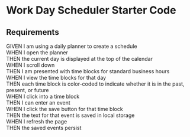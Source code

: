 # Work Day Scheduler Starter Code

## Requirements

GIVEN I am using a daily planner to create a schedule<br />
WHEN I open the planner<br />
THEN the current day is displayed at the top of the calendar<br />
WHEN I scroll down<br />
THEN I am presented with time blocks for standard business hours<br />
WHEN I view the time blocks for that day<br />
THEN each time block is color-coded to indicate whether it is in the past, present, or future<br />
WHEN I click into a time block<br />
THEN I can enter an event<br />
WHEN I click the save button for that time block<br />
THEN the text for that event is saved in local storage<br />
WHEN I refresh the page<br />
THEN the saved events persist<br />
